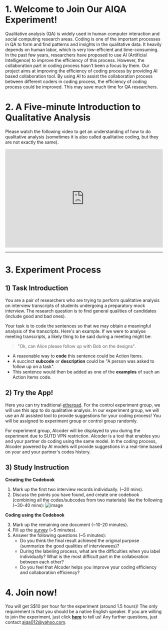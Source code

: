 # 1. Welcome to Join Our AIQA Experiment!

Qualitative analysis (QA) is widely used in human computer interaction and social computing research areas. Coding is one of the important processes in QA to form and find patterns and insights in the qualitative data. It heavily depends on human labor, which is very low-efficient and time-consuming. In the past few years, researchers have proposed to use AI (Artificial Intelligence) to improve the efficiency of this process. However, the collaboration part in coding process hasn’t been a focus by them. Our project aims at improving the efficiency of coding process by providing AI based collaboration tool. By using AI to assist the collaboration process between different coders in coding process, the efficiency of coding process could be improved. This may save much time for QA researchers.

# 2. A Five-minute Introduction to Qualitative Analysis

Please watch the following video to get an understanding of how to do qualitative analysis (sometimes it is also called qualitative coding, but they are not exactly the same).

<div style="padding:62.5% 0 0 0;position:relative;"><iframe src="https://player.vimeo.com/video/651816055?h=704550dd3e&amp;badge=0&amp;autopause=0&amp;player_id=0&amp;app_id=58479" frameborder="0" allow="autoplay; fullscreen; picture-in-picture" allowfullscreen style="position:absolute;top:0;left:0;width:100%;height:100%;" title="Tutorial"></iframe></div><script src="https://player.vimeo.com/api/player.js"></script>

-------------

# 3. Experiment Process

## 1) Task Introduction

You are a pair of researchers who are trying to perform qualitative analysis on interview transcripts of students undergoing a preparatory mock interview. The research question is to find general qualities of candidates (include good and bad ones). 

Your task is to code the sentences so that we may obtain a meaningful analysis of the transcripts. Here's an example. If we were to analyse meeting transcripts, a likely thing to be said during a meeting might be:

> "Ok, can Alice please follow up with Bob on the designs".

- A reasonable way to **code** this sentence could be Action Items.
- A succinct **subcode** or **description** could be "A person was asked to follow up on a task".
- This sentence would then be added as one of the **examples** of such an Action Items code.

## 2) Try the App!

Here you can try traditional [etherpad](https://rich.etherpad.com/). For the control experiment group, we will use this app to do qualitative analysis. In our experiment group, we will use an AI assisted tool to provide suggestions for your coding process! You will be assigned to experiment group or control group randomly.

For experiment group, AIcoder will be displayed to you during the experiment due to SUTD VPN restriction. AIcoder is a tool that enables you and your partner do coding using the same model. In the coding process, AIcoder powered by AI models will provide suggestions in a real-time based on your and your partner's codes history.

## 3) Study Instruction

**Creating the Codebook**

1. Mark up the first two interview records individually. (~20 mins).
2. Discuss the points you have found, and create one codebook (combining all the codes/subcodes from two materials) like the following (~30-40 mins):
![image](https://user-images.githubusercontent.com/95164001/144158823-2217a1a1-e058-4f62-8d1d-ba5bcafd947e.png)


**Coding using the Codebook**

3. Mark up the remaining one document (~10-20 minutes).
4. Fill up the [survey](https://docs.google.com/forms/d/1E5ng5UotxJM_UkwdRDILn7qNA8xvFCCUnl_8dpaiVPk/edit) (~5 minutes).
5. Answer the following questions (~5 minutes):
   - Do you think the final result achieved the original purpose (summarize the good qualities of interviewees)?
   - During the labeling process, what are the difficulties when you label individually? What is the most difficult part in the collaboration between each other?
   - Do you feel that AIcoder helps you improve your coding efficiency and collaboration efficiency?

# 4. Join now!
You will get S$10 per hour for the experiment (around 1.5 hours)! The only requirement is that you should be a native English speaker. If you are willing to join the experiment, just click **[here](https://docs.google.com/forms/d/e/1FAIpQLSejhnd17AzvUR8jK-P-lDZAtLihYj_vWbGpeZez52gz2Ew2GQ/viewform?usp=sf_link)** to tell us! Any further questions, just contact aiqa012@yahoo.com.
